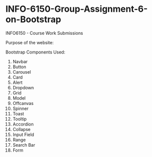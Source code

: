 # INFO-6150-Group-Assignment-6-on-Bootstrap
INFO6150 - Course Work Submissions

Purpose of the website:

Bootstrap Components Used:
1. Navbar
2. Button
3. Carousel
4. Card
5. Alert
6. Dropdown
7. Grid
8. Model
9. Offcanvas
10. Spinner
11. Toast
12. Tooltip
13. Accordion
14. Collapse
15. Input Field
16. Range
17. Search Bar
18. Form
